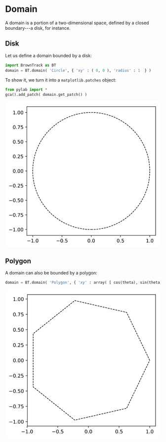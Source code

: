 # Domain

A domain is a portion of a two-dimensional space, defined by a closed boundary---a disk, for instance.

## Disk

Let us define a domain bounded by a disk:
```python
import BrownTrack as BT
domain = BT.domain( 'Circle', { 'xy' : ( 0, 0 ), 'radius' : 1  } )
```
To show it, we turn it into a `matplotlib.patches` object:
```python
from pylab import *
gca().add_patch( domain.get_patch() )
```

![Disk](../figures/domain.svg)

## Polygon

A domain can also be bounded by a polygon:
```python
domain = BT.domain( 'Polygon', { 'xy' : array( [ cos(theta), sin(theta) ] ).T  } )
```
![Polygon](../figures/domain_2.svg)
